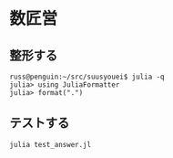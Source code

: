 # 数匠営
## 整形する

```console
russ@penguin:~/src/suusyouei$ julia -q
julia> using JuliaFormatter
julia> format(".")
```


## テストする

```console
julia test_answer.jl
```
